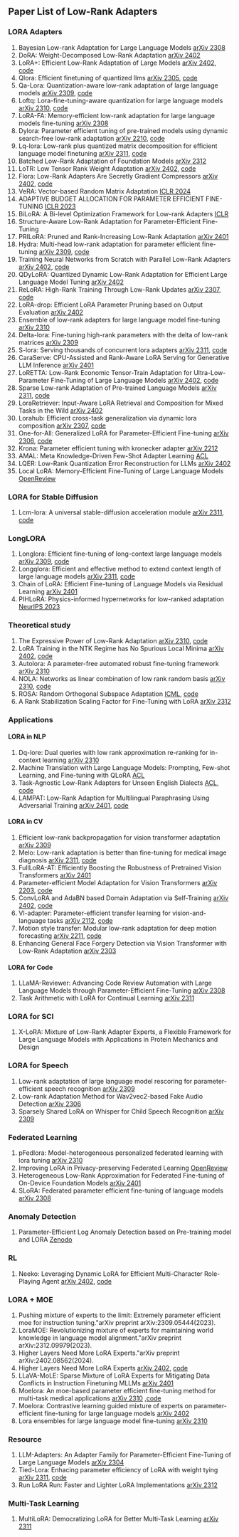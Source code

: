 ## Paper List of Low-Rank Adapters

### LORA Adapters

1. Bayesian Low-rank Adaptation for Large Language Models [arXiv 2308](https://arxiv.org/abs/2308.13111)
2. DoRA: Weight-Decomposed Low-Rank Adaptation [arXiv 2402](https://arxiv.org/pdf/2402.09353.pdf)
3. LoRA+: Efficient Low-Rank Adaptation of Large Models [arXiv 2402](https://arxiv.org/pdf/2402.12354.pdf), [code](https://github.com/nikhil-ghosh-berkeley/loraplus)
4. Qlora: Efficient finetuning of quantized llms [arXiv 2305](https://arxiv.org/pdf/2305.14314.pdf), [code](https://github.com/artidoro/qlora)
5. Qa-Lora: Quantization-aware low-rank adaptation of large language models [arXiv 2309](https://arxiv.org/pdf/2309.14717.pdf), [code](https://github.com/yuhuixu1993/qa-lora)
6. Loftq: Lora-fine-tuning-aware quantization for large language models [arXiv 2310](https://arxiv.org/pdf/2310.08659.pdf), [code](https://github.com/yxli2123/LoftQ)
7. LoRA-FA: Memory-efficient low-rank adaptation for large language models fine-tuning [arXiv 2308](https://arxiv.org/pdf/2308.03303.pdf)
8. Dylora: Parameter efficient tuning of pre-trained models using dynamic search-free low-rank adaptation [arXiv 2210](https://arxiv.org/pdf/2210.07558.pdf), [code](https://github.com/huawei-noah/Efficient-NLP/tree/main/DyLoRA)
9. Lq-lora: Low-rank plus quantized matrix decomposition for efficient language model finetuning [arXiv 2311](https://arxiv.org/pdf/2311.12023.pdf), [code](https://github.com/HanGuo97/lq-lora)
10. Batched Low-Rank Adaptation of Foundation Models [arXiv 2312](https://arxiv.org/pdf/2312.05677.pdf)
11. LoTR: Low Tensor Rank Weight Adaptation [arXiv 2402](https://arxiv.org/pdf/2402.01376.pdf), [code](github.com/skolai/lotr)
12. Flora: Low-Rank Adapters Are Secretly Gradient Compressors [arXiv 2402](https://arxiv.org/pdf/2402.03293.pdf), [code](https://github.com/MANGA-UOFA/Flora)
13. VeRA: Vector-based Random Matrix Adaptation [ICLR 2024](https://openreview.net/forum?id=NjNfLdxr3A)
14. ADAPTIVE BUDGET ALLOCATION FOR PARAMETER EFFICIENT FINE-TUNING [ICLR 2023](https://openreview.net/pdf?id=lq62uWRJjiY)
15. BiLoRA: A Bi-level Optimization Framework for Low-rank Adapters [ICLR](https://openreview.net/pdf?id=Svy1XoOLXj)
16. Structure-Aware Low-Rank Adaptation for Parameter-Efficient Fine-Tuning
17. PRILoRA: Pruned and Rank-Increasing Low-Rank Adaptation [arXiv 2401](https://arxiv.org/pdf/2401.11316.pdf)
18. Hydra: Multi-head low-rank adaptation for parameter efficient fine-tuning [arXiv 2309](https://arxiv.org/pdf/2309.06922.pdf), [code](https://github.com/extremebird/Hydra)
19. Training Neural Networks from Scratch with Parallel Low-Rank Adapters [arXiv 2402](https://arxiv.org/pdf/2402.16828.pdf), [code](https://github.com/minyoungg/LTE)
20. QDyLoRA: Quantized Dynamic Low-Rank Adaptation for Efficient Large Language Model Tuning [arXiv 2402](https://arxiv.org/pdf/2402.10462.pdf)
21. ReLoRA: High-Rank Training Through Low-Rank Updates [arXiv 2307](https://arxiv.org/pdf/2307.05695.pdf), [code](https://github.com/guitaricet/relora)
22. LoRA-drop: Efficient LoRA Parameter Pruning based on Output Evaluation [arXiv 2402](https://arxiv.org/pdf/2402.07721.pdf)
23. Ensemble of low-rank adapters for large language model fine-tuning [arXiv 2310](https://arxiv.org/pdf/2310.00035.pdf)
24. Delta-lora: Fine-tuning high-rank parameters with the delta of low-rank matrices [arXiv 2309](https://arxiv.org/pdf/2309.02411.pdf)
25. S-lora: Serving thousands of concurrent lora adapters [arXiv 2311](https://arxiv.org/pdf/2311.03285.pdf), [code](https://github.com/S-LoRA/S-LoRA)
26. CaraServe: CPU-Assisted and Rank-Aware LoRA Serving for Generative LLM Inference [arXiv 2401](https://arxiv.org/pdf/2401.11240.pdf)
27. LoRETTA: Low-Rank Economic Tensor-Train Adaptation for Ultra-Low-Parameter Fine-Tuning of Large Language Models [arXiv 2402](https://arxiv.org/pdf/2402.11417.pdf), [code](https://github.com/yifanycc/loretta)
28. Sparse Low-rank Adaptation of Pre-trained Language Models [arXiv 2311](https://arxiv.org/pdf/2311.11696.pdf), [code](https://github.com/TsinghuaC3I/SoRA)
29. LoraRetriever: Input-Aware LoRA Retrieval and Composition for Mixed Tasks in the Wild [arXiv 2402](https://arxiv.org/pdf/2402.09997.pdf)
30. Lorahub: Efficient cross-task generalization via dynamic lora composition [arXiv 2307](https://arxiv.org/pdf/2307.13269.pdf), [code](https://github.com/sail-sg/lorahub)
31. One-for-All: Generalized LoRA for Parameter-Efficient Fine-tuning [arXiv 2306](https://arxiv.org/pdf/2306.07967.pdf), [code](https://github.com/Arnav0400/ViT-Slim/tree/master/GLoRA)
32. Krona: Parameter efficient tuning with kronecker adapter [arXiv 2212](https://arxiv.org/pdf/2212.10650.pdf)
33. AMAL: Meta Knowledge-Driven Few-Shot Adapter Learning [ACL](https://aclanthology.org/2022.emnlp-main.709.pdf)
34. LQER: Low-Rank Quantization Error Reconstruction for LLMs [arXiv 2402](https://arxiv.org/pdf/2402.02446.pdf)
35. Local LoRA: Memory-Efficient Fine-Tuning of Large Language Models [OpenReview](https://openreview.net/pdf?id=LHKmzWP7RN#:~:text=Our%20approach%20aims%20to%20decouple,LoRA%20on%20math%20reasoning%20tasks.)


### LORA for Stable Diffusion
1. Lcm-lora: A universal stable-diffusion acceleration module [arXiv 2311](https://arxiv.org/pdf/2311.05556.pdf), [code](https://github.com/luosiallen/latent-consistency-model)

### LongLORA
1. Longlora: Efficient fine-tuning of long-context large language models [arXiv 2309](https://arxiv.org/pdf/2309.12307.pdf), [code](https://github.com/dvlab-research/LongLoRA)
2. Longqlora: Efficient and effective method to extend context length of large language models [arXiv 2311](https://arxiv.org/pdf/2311.04879.pdf), [code](https://github.com/yangjianxin1/LongQLoRA)
3. Chain of LoRA: Efficient Fine-tuning of Language Models via Residual Learning [arXiv 2401](https://arxiv.org/pdf/2401.04151.pdf)
4. PIHLoRA: Physics-informed hypernetworks for low-ranked adaptation [NeurIPS 2023](https://openreview.net/pdf?id=kupYlLLGdf)

### Theoretical study
1. The Expressive Power of Low-Rank Adaptation [arXiv 2310](https://arxiv.org/pdf/2310.17513.pdf), [code](https://github.com/UW-Madison-Lee-Lab/Expressive_Power_of_LoRA)
2. LoRA Training in the NTK Regime has No Spurious Local Minima [arXiv 2402](https://arxiv.org/pdf/2402.11867.pdf), [code](https://github.com/UijeongJang/LoRA-NTK)
3. Autolora: A parameter-free automated robust fine-tuning framework [arXiv 2310](https://arxiv.org/pdf/2310.01818.pdf)
4. NOLA: Networks as linear combination of low rank random basis [arXiv 2310](https://arxiv.org/pdf/2310.02556.pdf), [code](https://github.com/UCDvision/NOLA)
5. ROSA: Random Orthogonal Subspace Adaptation [ICML](https://openreview.net/pdf?id=4P9vOFpb63), [code](https://github.com/marawangamal/rosa)
6. A Rank Stabilization Scaling Factor for Fine-Tuning with LoRA [arXiv 2312](https://arxiv.org/pdf/2312.03732.pdf)

### Applications

#### LORA in NLP
1. Dq-lore: Dual queries with low rank approximation re-ranking for in-context learning [arXiv 2310](https://arxiv.org/pdf/2310.02954.pdf)
2. Machine Translation with Large Language Models: Prompting, Few-shot Learning, and Fine-tuning with QLoRA [ACL](https://aclanthology.org/2023.wmt-1.43.pdf)
3. Task-Agnostic Low-Rank Adapters for Unseen English Dialects [ACL](https://aclanthology.org/2023.emnlp-main.487.pdf), [code](https://github.com/zedian/hyperlora)
4. LAMPAT: Low-Rank Adaption for Multilingual Paraphrasing Using Adversarial Training [arXiv 2401](https://arxiv.org/pdf/2401.04348.pdf), [code](https://github.com/VinAIResearch/LAMPAT)

#### LORA in CV
1. Efficient low-rank backpropagation for vision transformer adaptation [arXiv 2309](https://arxiv.org/pdf/2309.15275.pdf)
2. Melo: Low-rank adaptation is better than fine-tuning for medical image diagnosis [arXiv 2311](https://arxiv.org/pdf/2311.08236.pdf), [code](https://github.com/JamesQFreeman/LoRA-ViT)
3. FullLoRA-AT: Efficiently Boosting the Robustness of Pretrained Vision Transformers [arXiv 2401](https://arxiv.org/pdf/2401.01752.pdf)
4. Parameter-efficient Model Adaptation for Vision Transformers [arXiv 2203](https://arxiv.org/pdf/2203.16329.pdf), [code](https://github.com/eric-ai-lab/PEViT)
5. ConvLoRA and AdaBN based Domain Adaptation via Self-Training [arXiv 2402](https://arxiv.org/pdf/2402.04964.pdf), [code](https://github.com/aleemsidra/ConvLoRA)
6. Vl-adapter: Parameter-efficient transfer learning for vision-and-language tasks [arXiv 2112](https://arxiv.org/pdf/2112.06825.pdf), [code](https://github.com/ylsung/VL_adapter)
7. Motion style transfer: Modular low-rank adaptation for deep motion forecasting [arXiv 2211](https://arxiv.org/pdf/2211.03165.pdf), [code](https://github.com/vita-epfl/motion-style-transfer)
8. Enhancing General Face Forgery Detection via Vision Transformer with Low-Rank Adaptation [arXiv 2303](https://arxiv.org/pdf/2303.00917.pdf)

#### LORA for Code

1. LLaMA-Reviewer: Advancing Code Review Automation with Large Language Models through Parameter-Efficient Fine-Tuning [arXiv 2308](https://arxiv.org/pdf/2308.11148.pdf)
2. Task Arithmetic with LoRA for Continual Learning [arXiv 2311](https://arxiv.org/pdf/2311.02428.pdf)

### LORA for SCI

1. X-LoRA: Mixture of Low-Rank Adapter Experts, a Flexible Framework for Large Language Models with Applications in Protein Mechanics and Design

### LORA for Speech
1. Low-rank adaptation of large language model rescoring for parameter-efficient speech recognition [arXiv 2309](https://arxiv.org/pdf/2309.15223.pdf)
2. Low-rank Adaptation Method for Wav2vec2-based Fake Audio Detection [arXiv 2306](https://arxiv.org/pdf/2306.05617.pdf)
3. Sparsely Shared LoRA on Whisper for Child Speech Recognition [arXiv 2309](https://arxiv.org/pdf/2309.11756.pdf)

### Federated Learning
1. pFedlora: Model-heterogeneous personalized federated learning with lora tuning [arXiv 2310](https://arxiv.org/pdf/2310.13283.pdf)
2. Improving LoRA in Privacy-preserving Federated Learning [OpenReview](https://openreview.net/pdf?id=NLPzL6HWNl)
3. Heterogeneous Low-Rank Approximation for Federated Fine-tuning of On-Device Foundation Models [arXiv 2401](https://arxiv.org/pdf/2401.06432.pdf)
4. SLoRA: Federated parameter efficient fine-tuning of language models [arXiv 2308](https://arxiv.org/pdf/2308.06522.pdf)


### Anomaly Detection
1. Parameter-Efficient Log Anomaly Detection based on Pre-training model and LORA [Zenodo](https://zenodo.org/records/8270065)
   
### RL
1. Neeko: Leveraging Dynamic LoRA for Efficient Multi-Character Role-Playing Agent [arXiv 2402](https://arxiv.org/pdf/2402.13717.pdf), [code](https://github.com/weiyifan1023/Neeko)

### LORA + MOE

1. Pushing mixture of experts to the limit: Extremely parameter efficient moe for instruction tuning."arXiv preprint arXiv:2309.05444(2023).  
2. LoraMOE: Revolutionizing mixture of experts for maintaining world knowledge in language model alignment."arXiv preprint arXiv:2312.09979(2023).  
3. Higher Layers Need More LoRA Experts."arXiv preprint arXiv:2402.08562(2024).
4. Higher Layers Need More LoRA Experts [arXiv 2402](https://arxiv.org/pdf/2402.08562.pdf), [code](https://github.com/GCYZSL/MoLA)
5. LLaVA-MoLE: Sparse Mixture of LoRA Experts for Mitigating Data Conflicts in Instruction Finetuning MLLMs [arXiv 2401](https://arxiv.org/pdf/2401.16160.pdf)
6. Moelora: An moe-based parameter efficient fine-tuning method for multi-task medical applications [arXiv 2310](https://arxiv.org/pdf/2310.18339.pdf) ,[code](https://github.com/liuqidong07/MOELoRA-peft)
7. Moelora: Contrastive learning guided mixture of experts on parameter-efficient fine-tuning for large language models [arXiv 2402](https://arxiv.org/pdf/2402.12851.pdf)
8. Lora ensembles for large language model fine-tuning [arXiv 2310](https://arxiv.org/pdf/2310.00035.pdf)

### Resource 
1. LLM-Adapters: An Adapter Family for Parameter-Efficient Fine-Tuning of Large Language Models [arXiv 2304](https://arxiv.org/pdf/2304.01933.pdf)
2. Tied-Lora: Enhacing parameter efficiency of LoRA with weight tying [arXiv 2311](https://arxiv.org/pdf/2311.09578.pdf), [code](https://github.com/NVIDIA/NeMo/tree/adithyare/vera)
3. Run LoRA Run: Faster and Lighter LoRA Implementations [arXiv 2312](https://arxiv.org/pdf/2312.03415.pdf)

### Multi-Task Learning
1. MultiLoRA: Democratizing LoRA for Better Multi-Task Learning [arXiv 2311](https://arxiv.org/pdf/2311.11501.pdf)

